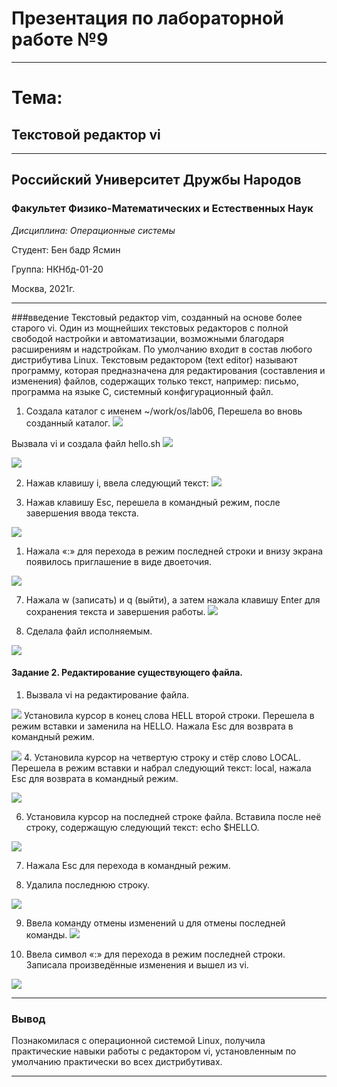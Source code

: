 # Презентация по лабораторной работе №9

----

# Тема:
## Текстовой редактор vi

----

## Российский Университет Дружбы Народов

### Факультет Физико-Математических и Естественных Наук

*Дисциплина: Операционные системы*

Студент: Бен бадр Ясмин

Группа: НКНбд-01-20

Москва, 2021г.

----
###введение
Текстовый редактор vim, созданный на основе более старого vi. Один из мощнейших текстовых редакторов с полной свободой настройки и автоматизации, возможными благодаря расширениям и надстройкам. По умолчанию входит в состав любого дистрибутива Linux.
Текстовым редактором (text editor) называют программу, которая предназначена для редактирования (составления и изменения) файлов, содержащих только текст, например: письмо, программа на языке C, системный конфигурационный файл.

1. Создала каталог с именем ~/work/os/lab06, Перешела во вновь созданный каталог.
![](https://raw.githubusercontent.com/benbaderyasmine/lab09/main/lab9/Screenshot%202021-05-22%20001149.png)

Вызвала vi и создала файл hello.sh
![](https://raw.githubusercontent.com/benbaderyasmine/lab09/main/lab9/2.png)

![](https://raw.githubusercontent.com/benbaderyasmine/lab09/main/lab9/3.png)

2. Нажав клавишу i, ввела следующий текст:
![](https://raw.githubusercontent.com/benbaderyasmine/lab09/main/lab9/4.png)


1. Нажав клавишу Esc, перешела в командный режим, после завершения ввода текста.

![](https://raw.githubusercontent.com/benbaderyasmine/lab09/main/lab9/4.png)

1. Нажала «:» для перехода в режим последней строки и внизу экрана появилось приглашение в виде двоеточия.

![](https://raw.githubusercontent.com/benbaderyasmine/lab09/main/lab9/5.png)

7. Нажала w (записать) и q (выйти), а затем нажала клавишу Enter для сохранения текста и завершения работы.
![](https://raw.githubusercontent.com/benbaderyasmine/lab09/main/lab9/6.png)

8. Сделала файл исполняемым. 

![](https://raw.githubusercontent.com/benbaderyasmine/lab09/main/lab9/7.png)
#### Задание 2. Редактирование существующего файла.

1. Вызвала vi на редактирование файла.

![](https://raw.githubusercontent.com/benbaderyasmine/lab09/main/lab9/8.png)
 Установила курсор в конец слова HELL второй строки. Перешела в режим вставки и заменила на HELLO. Нажала Esc для возврата в командный режим.

![](https://raw.githubusercontent.com/benbaderyasmine/lab09/main/lab9/10.png)
4. Установила курсор на четвертую строку и стёр слово LOCAL.
 Перешела в режим вставки и набрал следующий текст: local, нажала Esc для возврата в командный режим.

![](https://raw.githubusercontent.com/benbaderyasmine/lab09/main/lab9/11.png)

6. Установила курсор на последней строке файла. Вставила после неё строку, содержащую следующий текст: echo $HELLO.

![](https://raw.githubusercontent.com/benbaderyasmine/lab09/main/lab9/11.png)

7. Нажала Esc для перехода в командный режим.

8. Удалила последнюю строку.

![](https://raw.githubusercontent.com/benbaderyasmine/lab09/main/lab9/12.png)

9. Ввела команду отмены изменений u для отмены последней команды.
![](https://raw.githubusercontent.com/benbaderyasmine/lab09/main/lab9/11.png)

10. Ввела символ «:» для перехода в режим последней строки. Записала произведённые изменения и вышел из vi. 

![](https://raw.githubusercontent.com/benbaderyasmine/lab09/main/lab9/13.png)

----

### Вывод

Познакомилася с операционной системой Linux, получила практические навыки работы с редактором vi, установленным по умолчанию практически во всех дистрибутивах.

----

